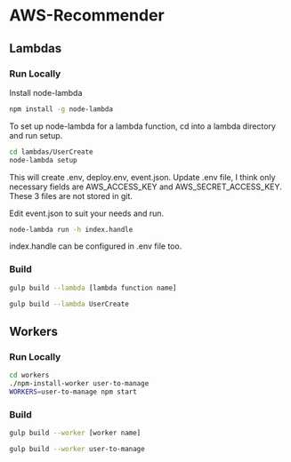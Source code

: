 # AWS-Recommender

## Lambdas

### Run Locally

Install node-lambda

```bash
npm install -g node-lambda
```

To set up node-lambda for a lambda function, cd into a lambda directory and run setup.

```bash
cd lambdas/UserCreate
node-lambda setup
```

This will create .env, deploy.env, event.json.
Update .env file, I think only necessary fields are AWS_ACCESS_KEY and AWS_SECRET_ACCESS_KEY.
These 3 files are not stored in git.

Edit event.json to suit your needs and run.

```bash
node-lambda run -h index.handle
```
index.handle can be configured in .env file too.

### Build

```bash
gulp build --lambda [lambda function name]

gulp build --lambda UserCreate
```

## Workers

### Run Locally

```bash
cd workers
./npm-install-worker user-to-manage
WORKERS=user-to-manage npm start
```

### Build

```bash
gulp build --worker [worker name]

gulp build --worker user-to-manage
```
